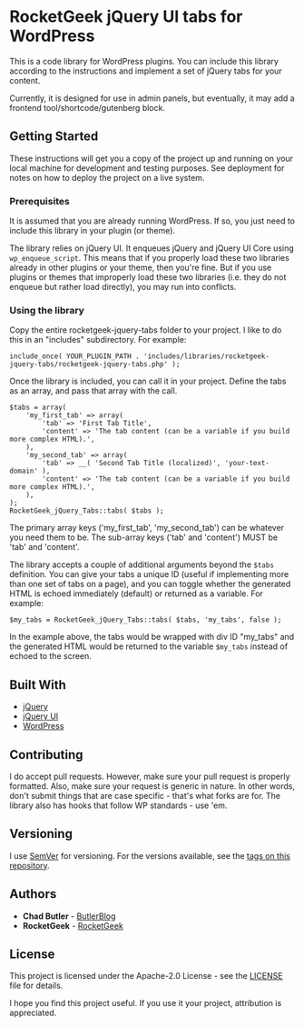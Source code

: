 # RocketGeek jQuery UI tabs for WordPress

This is a code library for WordPress plugins. You can include this library according to the instructions and implement a set of jQuery tabs for your content.

Currently, it is designed for use in admin panels, but eventually, it may add a frontend tool/shortcode/gutenberg block.

## Getting Started

These instructions will get you a copy of the project up and running on your local machine for development and testing purposes. See deployment for notes on how to deploy the project on a live system.

### Prerequisites

It is assumed that you are already running WordPress.  If so, you just need to include this library in your plugin (or theme).

The library relies on jQuery UI. It enqueues jQuery and jQuery UI Core using `wp_enqueue_script`.  This means that if you properly load these two libraries already in other plugins or your theme, then you're fine.  But if you use plugins or themes that improperly load these two libraries (i.e. they do not enqueue but rather load directly), you may run into conflicts.

### Using the library

Copy the entire rocketgeek-jquery-tabs folder to your project. I like to do this in an "includes" subdirectory. For example:

```
include_once( YOUR_PLUGIN_PATH . 'includes/libraries/rocketgeek-jquery-tabs/rocketgeek-jquery-tabs.php' );
```

Once the library is included, you can call it in your project. Define the tabs as an array, and pass that array with the call.

```
$tabs = array(
	'my_first_tab' => array(
		'tab' => 'First Tab Title',
		'content' => 'The tab content (can be a variable if you build more complex HTML).',
	),
	'my_second_tab' => array(
		'tab' => __( 'Second Tab Title (localized)', 'your-text-domain' ),
		'content' => 'The tab content (can be a variable if you build more complex HTML).',
	),
);
RocketGeek_jQuery_Tabs::tabs( $tabs );
```

The primary array keys ('my_first_tab', 'my_second_tab') can be whatever you need them to be.  The sub-array keys ('tab' and 'content') MUST be 'tab' and 'content'.

The library accepts a couple of additional arguments beyond the `$tabs` definition.  You can give your tabs a unique ID (useful if implementing more than one set of tabs on a page), and you can toggle whether the generated HTML is echoed immediately (default) or returned as a variable.  For example:

```
$my_tabs = RocketGeek_jQuery_Tabs::tabs( $tabs, 'my_tabs', false );
```

In the example above, the tabs would be wrapped with div ID "my_tabs" and the generated HTML would be returned to the variable `$my_tabs` instead of echoed to the screen.


## Built With

* [jQuery](https://jquery.com/)
* [jQuery UI](https://jqueryui.com/)
* [WordPress](https://make.wordpress.org/)

## Contributing

I do accept pull requests. However, make sure your pull request is properly formatted. Also, make sure your request is generic in nature. In other words, don't submit things that are case specific - that's what forks are for. The library also has hooks that follow WP standards - use 'em.

## Versioning

I use [SemVer](http://semver.org/) for versioning. For the versions available, see the [tags on this repository](https://github.com/rocketgeek/jquery_tabs/tags). 

## Authors

* **Chad Butler** - [ButlerBlog](https://github.com/butlerblog)
* **RocketGeek** - [RocketGeek](https://github.com/rocketgeek)

## License

This project is licensed under the Apache-2.0 License - see the [LICENSE](LICENSE) file for details.

I hope you find this project useful. If you use it your project, attribution is appreciated.
